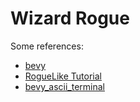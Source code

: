 # Wizard Rogue

Some references:
 - [bevy](https://bevyengine.org/)
 - [RogueLike Tutorial](https://bfnightly.bracketproductions.com/)
 - [bevy_ascii_terminal](https://github.com/sarkahn/bevy_ascii_terminal)
